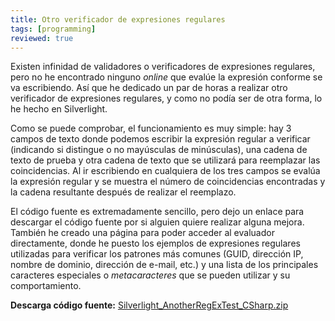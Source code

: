 ```yaml
---
title: Otro verificador de expresiones regulares
tags: [programming]
reviewed: true
---
```

Existen infinidad de validadores o verificadores de expresiones regulares, pero no he encontrado ninguno _online_ que evalúe la expresión conforme se va escribiendo. Así que he dedicado un par de horas a realizar otro verificador de expresiones regulares, y como no podía ser de otra forma, lo he hecho en Silverlight.

Como se puede comprobar, el funcionamiento es muy simple: hay 3 campos de texto donde podemos escribir la expresión regular a verificar (indicando si distingue o no mayúsculas de minúsculas), una cadena de texto de prueba y otra cadena de texto que se utilizará para reemplazar las coincidencias. Al ir escribiendo en cualquiera de los tres campos se evalúa la expresión regular y se muestra el número de coincidencias encontradas y la cadena resultante después de realizar el reemplazo.

El código fuente es extremadamente sencillo, pero dejo un enlace para descargar el código fuente por si alguien quiere realizar alguna mejora. También he creado una página para poder acceder al evaluador directamente, donde he puesto los ejemplos de expresiones regulares utilizadas para verificar los patrones más comunes (GUID, dirección IP, nombre de dominio, dirección de e-mail, etc.) y una lista de los principales caracteres especiales o _metacaracteres_ que se pueden utilizar y su comportamiento.

**Descarga código fuente:** [Silverlight_AnotherRegExTest_CSharp.zip](/files/Silverlight_AnotherRegExTest_CSharp)

